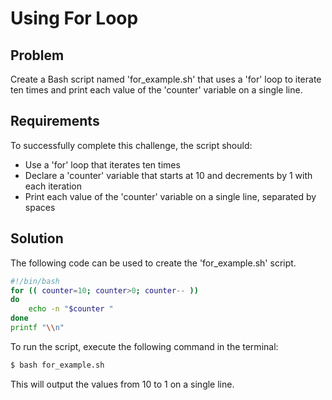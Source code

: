 # Using For Loop

## Problem

Create a Bash script named 'for_example.sh' that uses a 'for' loop to iterate ten times and print each value of the 'counter' variable on a single line.

## Requirements

To successfully complete this challenge, the script should:

* Use a 'for' loop that iterates ten times
* Declare a 'counter' variable that starts at 10 and decrements by 1 with each iteration
* Print each value of the 'counter' variable on a single line, separated by spaces

## Solution

The following code can be used to create the 'for_example.sh' script.

```bash
#!/bin/bash
for (( counter=10; counter>0; counter-- ))
do
    echo -n "$counter "
done
printf "\\n"
```

To run the script, execute the following command in the terminal:
```bash
$ bash for_example.sh
```

This will output the values from 10 to 1 on a single line.
